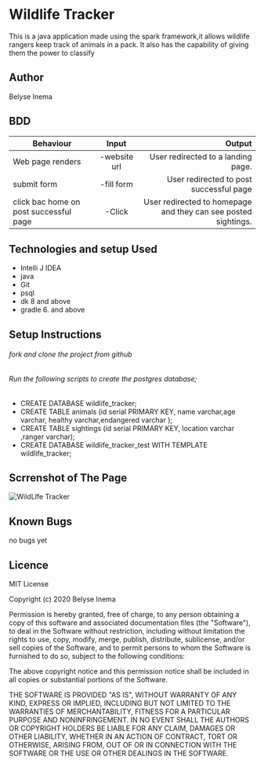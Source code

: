 # Wildlife Tracker
This is a java application made using the spark framework,it allows wildlife rangers keep track of animals in a pack. 
It also has the capability of giving them the power to classify

## Author
Belyse Inema

## BDD

|Behaviour 	           |    Input 	                 |      Output          |
|----------------------------------------------|:-----------------------------------:|-----------------------------:|       
|Web page renders     | -website url|  User redirected to a landing page.
|submit form    | -fill form|  User redirected to post successful page
|click bac home on post successful page    | -Click|  User redirected to homepage and they can see posted sightings.

## Technologies and setup Used
* Intelli J IDEA
* java
* Git
* psql
* dk 8 and above
* gradle 6. and above

## Setup Instructions

 ###### fork and clone the project from github
###### Run the following scripts to create the postgres database;
 - CREATE DATABASE wildlife_tracker;
 - CREATE TABLE animals (id  serial PRIMARY KEY, name varchar,age varchar, healthy varchar,endangered varchar );
 - CREATE TABLE sightings (id serial PRIMARY KEY, location varchar ,ranger varchar);
 - CREATE DATABASE wildlife_tracker_test WITH TEMPLATE wildlife_tracker;

## Scrrenshot of The Page
![WildLIfe Tracker](/images/wildlife.png)

## Known Bugs
no bugs yet

## Licence
MIT License

Copyright (c) 2020 Belyse Inema

Permission is hereby granted, free of charge, to any person obtaining a copy of this software and associated documentation files (the "Software"), to deal in the Software without restriction, including without limitation the rights to use, copy, modify, merge, publish, distribute, sublicense, and/or sell copies of the Software, and to permit persons to whom the Software is furnished to do so, subject to the following conditions:

The above copyright notice and this permission notice shall be included in all copies or substantial portions of the Software.

THE SOFTWARE IS PROVIDED "AS IS", WITHOUT WARRANTY OF ANY KIND, EXPRESS OR IMPLIED, INCLUDING BUT NOT LIMITED TO THE WARRANTIES OF MERCHANTABILITY, FITNESS FOR A PARTICULAR PURPOSE AND NONINFRINGEMENT. IN NO EVENT SHALL THE AUTHORS OR COPYRIGHT HOLDERS BE LIABLE FOR ANY CLAIM, DAMAGES OR OTHER LIABILITY, WHETHER IN AN ACTION OF CONTRACT, TORT OR OTHERWISE, ARISING FROM, OUT OF OR IN CONNECTION WITH THE SOFTWARE OR THE USE OR OTHER DEALINGS IN THE SOFTWARE.
